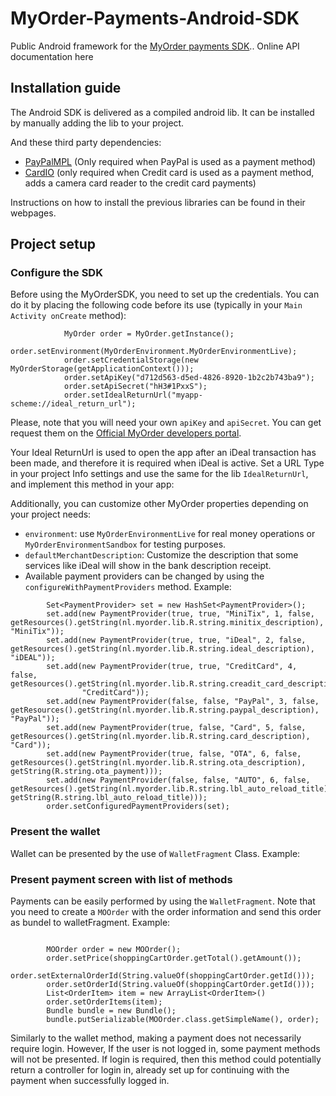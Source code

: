 MyOrder-Payments-Android-SDK
============================

Public Android framework for the [MyOrder payments SDK](http://myorder.nl/sdk).. Online API documentation here 

## Installation guide

The Android SDK is delivered as a compiled android lib. It can be installed by manually adding the lib to your project.


And these third party dependencies:

* [PayPalMPL](https://developer.paypal.com/webapps/developer/docs/classic/mobile/gs_MPL/) (Only required when PayPal is used as a payment method)
* [CardIO](https://www.jumio.com/) (only required when Credit card is used as a payment method, adds a camera card reader to the credit card payments)

Instructions on how to install the previous libraries can be found in their webpages.


## Project setup

### Configure the SDK


Before using the MyOrderSDK, you need to set up the credentials. You can do it by placing the following code before its use (typically in your `Main Activity onCreate` method):

```
			MyOrder order = MyOrder.getInstance();
			order.setEnvironment(MyOrderEnvironment.MyOrderEnvironmentLive);
			order.setCredentialStorage(new MyOrderStorage(getApplicationContext()));
			order.setApiKey("d712d563-d5ed-4826-8920-1b2c2b743ba9");
			order.setApiSecret("hH3#1PxxS");
			order.setIdealReturnUrl("myapp-scheme://ideal_return_url");

```

Please, note that you will need your own `apiKey` and `apiSecret`. You can get request them on the [Official MyOrder developers portal](http://myorder.nl/sdk). 

Your Ideal ReturnUrl is used to open the app after an iDeal transaction has been made, and therefore it is required when iDeal is active. Set a URL Type in your project Info settings and use the same for the lib `IdealReturnUrl`, and implement this method in your app:

Additionally, you can customize other MyOrder properties depending on your project needs:

* `environment`: use `MyOrderEnvironmentLive` for real money operations or `MyOrderEnvironmentSandbox` for testing purposes.
* `defaultMerchantDescription`: Customize the description that some services like iDeal will show in the bank description receipt.
* Available payment providers can be changed by using the `configureWithPaymentProviders` method. Example:
```
		Set<PaymentProvider> set = new HashSet<PaymentProvider>();
		set.add(new PaymentProvider(true, true, "MiniTix", 1, false, getResources().getString(nl.myorder.lib.R.string.minitix_description), "MiniTix"));
		set.add(new PaymentProvider(true, true, "iDeal", 2, false, getResources().getString(nl.myorder.lib.R.string.ideal_description), "iDEAL"));
		set.add(new PaymentProvider(true, true, "CreditCard", 4, false, getResources().getString(nl.myorder.lib.R.string.creadit_card_description),
				"CreditCard"));
		set.add(new PaymentProvider(false, false, "PayPal", 3, false, getResources().getString(nl.myorder.lib.R.string.paypal_description), "PayPal"));
		set.add(new PaymentProvider(true, false, "Card", 5, false, getResources().getString(nl.myorder.lib.R.string.card_description), "Card"));
		set.add(new PaymentProvider(true, false, "OTA", 6, false, getResources().getString(nl.myorder.lib.R.string.ota_description), getString(R.string.ota_payment)));
		set.add(new PaymentProvider(false, false, "AUTO", 6, false, getResources().getString(nl.myorder.lib.R.string.lbl_auto_reload_title), getString(R.string.lbl_auto_reload_title)));
		order.setConfiguredPaymentProviders(set);
```

### Present the wallet

Wallet can be presented by the use of `WalletFragment` Class. Example:

### Present payment screen with list of methods

Payments can be easily performed by using the `WalletFragment`. Note that you need to create a `MOOrder` with the order information and send this order as bundel to walletFragment. Example:

```

		MOOrder order = new MOOrder();
		order.setPrice(shoppingCartOrder.getTotal().getAmount());
		order.setExternalOrderId(String.valueOf(shoppingCartOrder.getId()));
		order.setOrderId(String.valueOf(shoppingCartOrder.getId()));
		List<OrderItem> item = new ArrayList<OrderItem>()
		order.setOrderItems(item);
		Bundle bundle = new Bundle();
		bundle.putSerializable(MOOrder.class.getSimpleName(), order);

```

Similarly to the wallet method, making a payment does not necessarily require login. However, If the user is not logged in, some payment methods will not be presented. If login is required, then this method could potentially return a controller for login in, already set up for continuing with the payment when successfully logged in.


